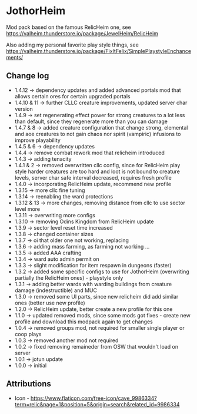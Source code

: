 # JothorHeim

Mod pack based on the famous RelicHeim one, see https://valheim.thunderstore.io/package/JewelHeim/RelicHeim

Also adding my personal favorite play style things, see https://valheim.thunderstore.io/package/FixItFelix/SimplePlaystyleEnchancements/ 

## Change log

* 1.4.12 -> dependency updates and added advanced portals mod that allows certain ores for certain upgraded portals
* 1.4.10 & 11 -> further CLLC creature improvements, updated server char version
* 1.4.9 -> set regenerating effect power for strong creatures to a lot less than default, since they regenerate more than you can damage
* 1.4.7 & 8 -> added creature configuration that change strong, elemental and aoe creatures to not gain chaos nor spirit (vampiric) infusions to improve playability
* 1.4.5 & 6 -> dependency updates
* 1.4.4 -> remove combat rework mod that relicheim introduced
* 1.4.3 -> adding tenacity
* 1.4.1 & 2 -> removed overwritten cllc config, since for RelicHeim play style harder creatures are too hard and loot is not bound to creature levels, server char safe interval decreased, requires fresh profile
* 1.4.0 -> incorporating RelicHeim update, recommend new profile
* 1.3.15 -> more cllc fine tuning
* 1.3.14 -> reenabling the ward protections
* 1.3.12 & 13 -> more changes, removing distance from cllc to use sector level more
* 1.3.11 -> overwriting more configs
* 1.3.10 -> removing Odins Kingdom from RelicHeim update
* 1.3.9 -> sector level reset time increased
* 1.3.8 -> changed container sizes
* 1.3.7 -> oi that older one not working, replacing
* 1.3.6 -> adding mass farming, as farming not working ...
* 1.3.5 -> added AAA crafting
* 1.3.4 -> ward auto admin permit on
* 1.3.3 -> slight modification for item respawn in dungeons (faster)
* 1.3.2 -> added some specific configs to use for JothorHeim (overwriting partially the RelicHeim ones) - playstyle only
* 1.3.1 -> adding better wards with warding buildings from creature damage (indestructible) and MUC
* 1.3.0 -> removed some UI parts, since new relicheim did add similar ones (better use new profile)
* 1.2.0 -> RelicHeim update, better create a new profile for this one
* 1.1.0 -> updated removed mods, since some mods got fixes - create new profile and download this modpack again to get changes
* 1.0.4 -> removed groups mod, not required for smaller single player or coop plays
* 1.0.3 -> removed another mod not required 
* 1.0.2 -> fixed removing remaineder from OSW that wouldn't load on server
* 1.0.1 -> jotun update
* 1.0.0 -> initial

## Attributions

* Icon - https://www.flaticon.com/free-icon/cave_9986334?term=relic&page=1&position=5&origin=search&related_id=9986334 
